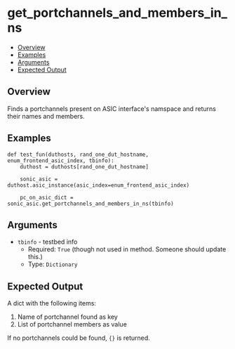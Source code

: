 # get_portchannels_and_members_in_ns

- [Overview](#overview)
- [Examples](#examples)
- [Arguments](#arguments)
- [Expected Output](#expected-output)

## Overview
Finds a portchannels present on ASIC interface's namspace and returns their names and members.

## Examples
```
def test_fun(duthosts, rand_one_dut_hostname, enum_frontend_asic_index, tbinfo):
    duthost = duthosts[rand_one_dut_hostname]

    sonic_asic = duthost.asic_instance(asic_index=enum_frontend_asic_index)

    pc_on_asic_dict = sonic_asic.get_portchannels_and_members_in_ns(tbinfo)
```

## Arguments
- `tbinfo` - testbed info
    - Required: `True` (though not used in method. Someone should update this.)
    - Type: `Dictionary`

## Expected Output
A dict with the following items:

1. Name of portchannel found as key
2. List of portchannel members as value

If no portchannels could be found, `{}` is returned.
